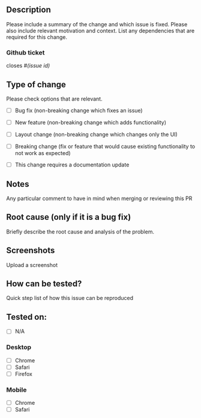 ## Description
Please include a summary of the change and which issue is fixed. Please also include relevant motivation and context. List any dependencies that are required for this change.

### Github ticket
closes #_(issue id)_

## Type of change
Please check options that are relevant.

- [ ] Bug fix (non-breaking change which fixes an issue)
- [ ] New feature (non-breaking change which adds functionality)
- [ ] Layout change (non-breaking change which changes only the UI)
- [ ] Breaking change (fix or feature that would cause existing functionality to not work as expected)
- [ ] This change requires a documentation update


## Notes
Any particular comment to have in mind when merging or reviewing this PR


## Root cause (only if it is a bug fix)
Briefly describe the root cause and analysis of the problem.


## Screenshots
Upload a screenshot


## How can be tested?
Quick step list of how this issue can be reproduced

## Tested on:
- [ ] N/A
### Desktop
- [ ] Chrome
- [ ] Safari 
- [ ] Firefox

### Mobile
- [ ] Chrome
- [ ] Safari 
